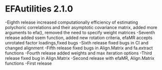 # EFAutilities 2.1.0
-Eighth release increased computationally efficiency of estimating polychoric correlations and their asymptotic covariance matrix, added more arguments to efa(), removed the need to specify weight matrices
-Seventh release added ssem function, added new rotation criteria, efaMR accepts unrotated factor loadings,fixed bugs
-Sixth release fixed bugs in CI and changed alignment
-Fifth release fixed bugs in Align.Matrix and fa.extract functions
-Fourth release added weights and max iteration options
-Third release fixed bug in Align.Matrix
-Second release with efaMR, Align.Matrix functions
-First release



